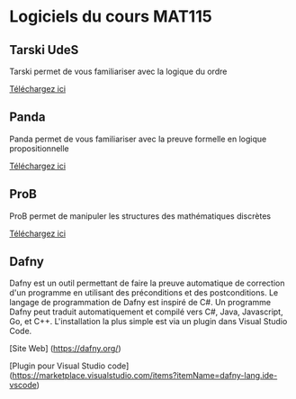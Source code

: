# Logiciels du cours MAT115

## Tarski UdeS

Tarski permet de vous familiariser avec la logique du ordre

[Téléchargez ici](https://www.usherbrooke.ca/informatique/etudiants-actuels/logiciels-services-outils/logiciel-tarskiudes)

## Panda

Panda permet de vous familiariser avec la preuve formelle en logique propositionnelle

[Téléchargez ici](https://www.usherbrooke.ca/informatique/etudiants-actuels/logiciels-services-outils/logiciel-panda)

## ProB

ProB permet de manipuler les structures des mathématiques discrètes

[Téléchargez ici](https://prob.hhu.de/)

## Dafny

Dafny est un outil permettant de faire la preuve automatique de correction d'un programme en utilisant des préconditions et des postconditions. Le langage de programmation de Dafny est inspiré de C#. Un programme Dafny peut traduit automatiquement et compilé vers C#, Java, Javascript, Go, et C++. L'installation la plus simple est via un plugin dans Visual Studio Code.

[Site Web] (https://dafny.org/)

[Plugin pour Visual Studio code] (https://marketplace.visualstudio.com/items?itemName=dafny-lang.ide-vscode)
